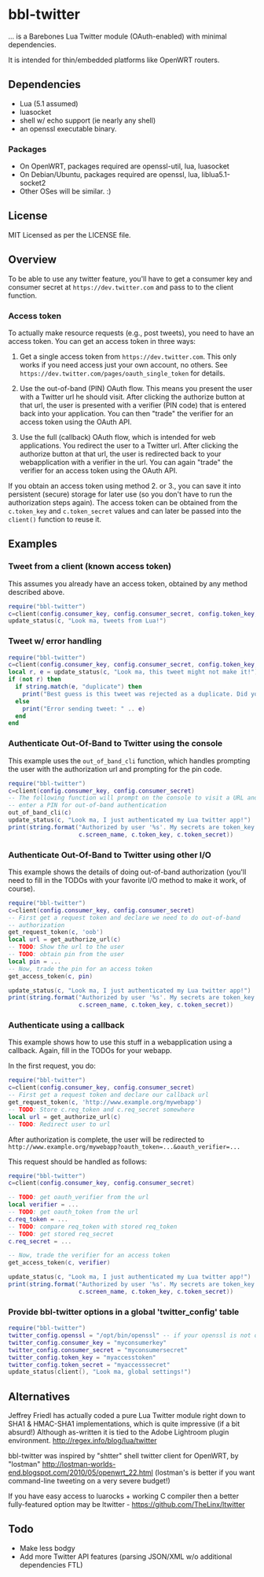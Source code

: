 # bbl-twitter

... is a Barebones Lua Twitter module (OAuth-enabled) with minimal dependencies.

It is intended for thin/embedded platforms like OpenWRT routers.

## Dependencies

* Lua (5.1 assumed)
* luasocket
* shell w/ echo support (ie nearly any shell)
* an openssl executable binary.

### Packages
+ On OpenWRT, packages required are openssl-util, lua, luasocket
+ On Debian/Ubuntu, packages required are openssl, lua, liblua5.1-socket2
+ Other OSes will be similar. :)

## License

MIT Licensed as per the LICENSE file.

## Overview

To be able to use any twitter feature, you'll have to get a consumer key
and consumer secret at `https://dev.twitter.com` and pass to to the client
function.

### Access token

To actually make resource requests (e.g., post tweets), you need to have
an access token. You can get an access token in three ways:

1. Get a single access token from `https://dev.twitter.com`. This only
works if you need access just your own account, no others. See
`https://dev.twitter.com/pages/oauth_single_token` for details.

2. Use the out-of-band (PIN) OAuth flow. This means you present the user
with a Twitter url he should visit. After clicking the authorize button
at that url, the user is presented with a verifier (PIN code) that is
entered back into your application. You can then "trade" the verifier
for an access token using the OAuth API.

3. Use the full (callback) OAuth flow, which is intended for web
applications. You redirect the user to a Twitter url. After clicking the
authorize button at that url, the user is redirected back to your
webapplication with a verifier in the url. You can again "trade" the
verifier for an access token using the OAuth API.

If you obtain an access token using method 2. or 3., you can save it
into persistent (secure) storage for later use (so you don't have to run
the authorization steps again). The access token can be obtained from
the `c.token_key` and `c.token_secret` values and can later be
passed into the `client()` function to reuse it.

## Examples

### Tweet from a client (known access token)
This assumes you already have an access token, obtained by any method
described above.

```lua
require("bbl-twitter")
c=client(config.consumer_key, config.consumer_secret, config.token_key, config.token_secret)
update_status(c, "Look ma, tweets from Lua!")
```

### Tweet w/ error handling

```lua
require("bbl-twitter")
c=client(config.consumer_key, config.consumer_secret, config.token_key, config.token_secret)
local r, e = update_status(c, "Look ma, this tweet might not make it!")
if (not r) then
  if string.match(e, "duplicate") then
    print("Best guess is this tweet was rejected as a duplicate. Did you already tweet this?")
  else
    print("Error sending tweet: " .. e)
  end
end
```

### Authenticate Out-Of-Band to Twitter using the console
This example uses the `out_of_band_cli` function, which handles prompting
the user with the authorization url and prompting for the pin code.

```lua
require("bbl-twitter")
c=client(config.consumer_key, config.consumer_secret)
-- The following function will prompt on the console to visit a URL and
-- enter a PIN for out-of-band authentication
out_of_band_cli(c)
update_status(c, "Look ma, I just authenticated my Lua twitter app!")
print(string.format("Authorized by user '%s'. My secrets are token_key '%s' token_secret '%s'",
                    c.screen_name, c.token_key, c.token_secret))
```

### Authenticate Out-Of-Band to Twitter using other I/O
This example shows the details of doing out-of-band authorization
(you'll need to fill in the TODOs with your favorite I/O method to make
it work, of course).

```lua
require("bbl-twitter")
c=client(config.consumer_key, config.consumer_secret)
-- First get a request token and declare we need to do out-of-band
-- authorization
get_request_token(c, 'oob')
local url = get_authorize_url(c)
-- TODO: Show the url to the user
-- TODO: obtain pin from the user
local pin = ...
-- Now, trade the pin for an access token
get_access_token(c, pin)

update_status(c, "Look ma, I just authenticated my Lua twitter app!")
print(string.format("Authorized by user '%s'. My secrets are token_key '%s' token_secret '%s'",
                    c.screen_name, c.token_key, c.token_secret))
```

### Authenticate using a callback
This example shows how to use this stuff in a webapplication using a
callback. Again, fill in the TODOs for your webapp.

In the first request, you do:

```lua
require("bbl-twitter")
c=client(config.consumer_key, config.consumer_secret)
-- First get a request token and declare our callback url
get_request_token(c, 'http://www.example.org/mywebapp')
-- TODO: Store c.req_token and c.req_secret somewhere
local url = get_authorize_url(c)
-- TODO: Redirect user to url
```

After authorization is complete, the user will be redirected to
`http://www.example.org/mywebapp?oauth_token=...&oauth_verifier=...`

This request should be handled as follows:

```lua
require("bbl-twitter")
c=client(config.consumer_key, config.consumer_secret)

-- TODO: get oauth_verifier from the url
local verifier = ...
-- TODO: get oauth_token from the url
c.req_token = ...
-- TODO: compare req_token with stored req_token
-- TODO: get stored req_secret
c.req_secret = ...

-- Now, trade the verifier for an access token
get_access_token(c, verifier)

update_status(c, "Look ma, I just authenticated my Lua twitter app!")
print(string.format("Authorized by user '%s'. My secrets are token_key '%s' token_secret '%s'",
                    c.screen_name, c.token_key, c.token_secret))
```

### Provide bbl-twitter options in a global 'twitter_config' table

```lua
require("bbl-twitter")
twitter_config.openssl = "/opt/bin/openssl" -- if your openssl is not on the PATH
twitter_config.consumer_key = "myconsumerkey"
twitter_config.consumer_secret = "myconsumersecret"
twitter_config.token_key = "myaccesstoken"
twitter_config.token_secret = "myaccesssecret"
update_status(client(), "Look ma, global settings!")
```

## Alternatives

Jeffrey Friedl has actually coded a pure Lua Twitter module right down
to SHA1 & HMAC-SHA1 implementations, which is quite impressive (if a
bit absurd!) Although as-written it is tied to the Adobe Lightroom plugin
environment. http://regex.info/blog/lua/twitter

bbl-twitter was inspired by "shtter" shell twitter client for OpenWRT,
by "lostman" http://lostman-worlds-end.blogspot.com/2010/05/openwrt_22.html
(lostman's is better if you want command-line tweeting on a very
severe budget!)

If you have easy access to luarocks + working C compiler then a better
fully-featured option may be ltwitter - https://github.com/TheLinx/ltwitter

## Todo

* Make less bodgy
* Add more Twitter API features (parsing JSON/XML w/o additional dependencies FTL)
